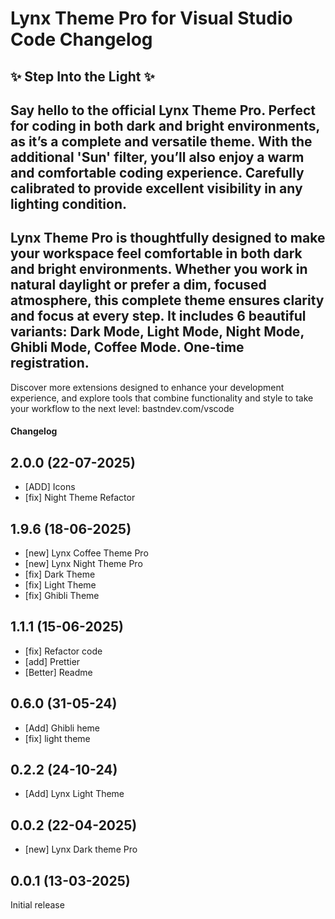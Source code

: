 # Lynx Theme Pro for Visual Studio Code Changelog

✨ Step Into the Light ✨
-------------------------

Say hello to the official Lynx Theme Pro. Perfect for coding in both dark and bright environments, as it’s a complete and versatile theme. With the additional 'Sun' filter, you’ll also enjoy a warm and comfortable coding experience.
Carefully calibrated to provide excellent visibility in any lighting condition.
-------------------------------------------

Lynx Theme Pro is thoughtfully designed to make your workspace feel comfortable in both dark and bright environments. Whether you work in natural daylight or prefer a dim, focused atmosphere, this complete theme ensures clarity and focus at every step.
It includes 6 beautiful variants: Dark Mode, Light Mode, Night Mode, Ghibli Mode, Coffee Mode.
One-time registration.
---------------------

Discover more extensions designed to enhance your development experience, and explore tools that combine functionality and style to take your workflow to the next level: bastndev.com/vscode

#### Changelog

## 2.0.0 (22-07-2025)
- [ADD] Icons
- [fix] Night Theme Refactor 

## 1.9.6 (18-06-2025)

- [new] Lynx Coffee Theme Pro
- [new] Lynx Night Theme Pro
- [fix] Dark Theme
- [fix] Light Theme
- [fix] Ghibli Theme

## 1.1.1 (15-06-2025)

- [fix] Refactor code 
- [add] Prettier
- [Better] Readme

## 0.6.0 (31-05-24)

- [Add] Ghibli heme
- [fix] light theme 

## 0.2.2 (24-10-24)

- [Add] Lynx Light Theme

## 0.0.2 (22-04-2025)

- [new] Lynx Dark theme Pro 

## 0.0.1 (13-03-2025)

Initial release